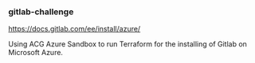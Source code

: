 ### gitlab-challenge

 https://docs.gitlab.com/ee/install/azure/
 
 Using ACG Azure Sandbox to run Terraform for the installing of Gitlab on Microsoft Azure.
